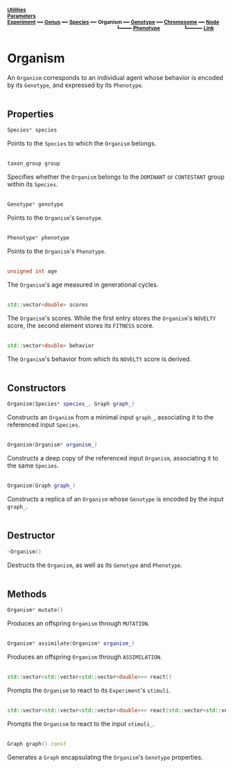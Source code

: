 <sub>**[Utilities](utilities.md)**</sub>  
<sub>**[Parameters](parameters.md)**</sub>  
<sub>**[Experiment](experiment.md)** ━━ **[Genus](genus.md)** ━━ **[Species](species.md)** ━━ **Organism** ━━ **[Genotype](genotype.md)** ━━ **[Chromosome](chromosome.md)** ━━ **[Node](node.md)**</sub>  
&nbsp;&nbsp;&nbsp;&nbsp;&nbsp;&nbsp;&nbsp;&nbsp;&nbsp;&nbsp;&nbsp;&nbsp;&nbsp;&nbsp;&nbsp;&nbsp;&nbsp;&nbsp;&nbsp;&nbsp;&nbsp;&nbsp;&nbsp;&nbsp;&nbsp;&nbsp;&nbsp;&nbsp;&nbsp;&nbsp;&nbsp;&nbsp;&nbsp;&nbsp;&nbsp;&nbsp;&nbsp;&nbsp;&nbsp;&nbsp;&nbsp;&nbsp;&nbsp;&nbsp;&nbsp;&nbsp;&nbsp;&nbsp;&nbsp;&nbsp;&nbsp;&nbsp;&nbsp;&nbsp;&nbsp;&nbsp;&nbsp;&nbsp;&nbsp;&nbsp;&nbsp;&nbsp;&nbsp;
<sup>┗━━━━ **[Phenotype](phenotype.md)**</sup>
&nbsp;&nbsp;&nbsp;&nbsp;&nbsp;&nbsp;&nbsp;&nbsp;&nbsp;&nbsp;&nbsp;&nbsp;
<sup>┗━━━━━ **[Link](link.md)**</sup>  

# Organism

An `Organism` corresponds to an individual agent whose behavior is encoded by its `Genotype`, and expressed by its `Phenotype`.  
&nbsp;


## Properties

```C++
Species* species
```

Points to the `Species` to which the `Organism` belongs.  
&nbsp;


```C++
taxon_group group
```

Specifies whether the `Organism` belongs to the `DOMINANT` or `CONTESTANT` group within its `Species`.  
&nbsp;


```C++
Genotype* genotype
```

Points to the `Organism`'s `Genotype`.  
&nbsp;


```C++
Phenotype* phenotype
```

Points to the `Organism`'s `Phenotype`.  
&nbsp;


```C++
unsigned int age
```

The `Organism`'s age measured in generational cycles.  
&nbsp;


```C++
std::vector<double> scores
```

The `Organism`'s scores. While the first entry stores the `Organism`'s `NOVELTY` score, the second element stores its `FITNESS` score.  
&nbsp;


```C++
std::vector<double> behavior
```

The `Organism`'s behavior from which its `NOVELTY` score is derived.  
&nbsp;


## Constructors

```C++
Organism(Species* species_, Graph graph_)
```

Constructs an `Organism` from a minimal input `graph_`, associating it to the referenced input `Species`.  
&nbsp;


```C++
Organism(Organism* organism_)
```

Constructs a deep copy of the referenced input `Organism`, associating it to the same `Species`.  
&nbsp;


```C++
Organism(Graph graph_)
```

Constructs a replica of an `Organism` whose `Genotype` is encoded by the input `graph_`.  
&nbsp;


## Destructor

```C++
~Organism()
```

Destructs the `Organism`, as well as its `Genotype` and `Phenotype`.  
&nbsp;


## Methods

```C++
Organism* mutate()
```

Produces an offspring `Organism` through `MUTATION`.  
&nbsp;


```C++
Organism* assimilate(Organism* organism_)
```

Produces an offspring `Organism` through `ASSIMILATION`.  
&nbsp;


```C++
std::vector<std::vector<std::vector<double>>> react()
```

Prompts the `Organism` to react to its `Experiment`'s `stimuli`.  
&nbsp;


```C++
std::vector<std::vector<std::vector<double>>> react(std::vector<std::vector<std::vector<double>>> stimuli_)
```

Prompts the `Organism` to react to the input `stimuli_`.  
&nbsp;


```C++
Graph graph() const
```

Generates a `Graph` encapsulating the `Organism`'s `Genotype` properties.  
&nbsp;
